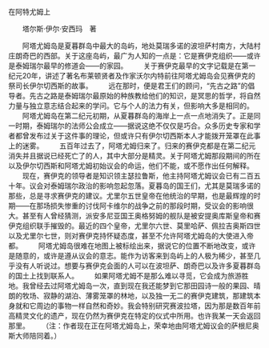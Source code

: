 在阿特尤姆上

　　塔尔斯·伊尔·安西玛　著

　　阿塔尤姆岛是夏暮群岛中最大的岛屿，地处莫瑞多诺的波坦萨村南方，大陆村庄朗奇巴的西部。关于这座岛屿，最广为人知的一点是：它是赛伊克组织——或许是泰姆瑞尔最早的修道会——的家园。
　　关于赛伊克最早的文字记载是在第一纪元20年，讲述了著名布莱顿贤者及作家沃尔内特前往阿塔尤姆岛会见赛伊克的祭司长伊尔切西斯的故事。
　　远在那时，便是君王们的顾问，“先古之路”的倡导者。先古之路是泰姆瑞尔最原始的种族教给他们的知识，是冥思的哲学，将自然力量与独立意志结合起来的学问。它与个人的法力有关，但影响大多是相同的。
　　阿塔尤姆岛在第二纪元初期，从夏暮群岛的海岸上一点一点地消失了。正是同一时期，泰姆瑞尔的法师公会成立——据说这绝不仅仅是巧合。众多历史专家和学者都曾发布过关于这件事的理论，但或许只有伊尔切西斯本人才能拨开笼罩在此事上的迷雾。
　　五百年过去了，阿塔尤姆归来了。归来的赛伊克都是在第二纪元消失并且据说已经死亡了的人，其中大部分是精灵。关于阿塔尤姆那段期间的所在以及伊尔切西斯和阿塔尤姆初始议会的命运，他们不能，或不愿作出任何解释。
　　现在，赛伊克的领导者是知识领主瑟拉鲁斯，他主持阿塔尤姆议会已有二百五十年。议会对泰姆瑞尔政治的影响忽起忽落。夏暮岛的国王们，尤其是莫瑞多诺的那些，总是寻求赛伊克的建议。尤里尔五世皇帝在他统治的早期，也是最辉煌的时期——在那场损失惨重的讨伐阿卡维尔的战争之前的那段时期，受议会的影响很大。甚至有人曾经猜测，派安多尼亚国王奥格努姆的舰队是被安提奥库斯皇帝和赛伊克组织联手摧毁的。最近的四个皇帝，尤里尔六世、莫里哈萨、佩拉吉奥斯四世以及尤里尔七世，则对赛伊克持怀疑态度，甚至不允许阿塔尤姆岛的大使进入帝都。
　　阿塔尤姆岛很难在地图上被标绘出来，据说它的位置不断地改变，或许是随意的，或许是遵从议会的意志。能作为访客来到岛屿上的人极为稀少，甚至几乎没有人听说过。想要与赛伊克会面的人可以在波坦萨、朗奇巴以及许多夏暮群岛的国土上找到联系人。
　　如果阿塔尤姆不是那么难以寻觅，它会成为旅游胜地。我曾经去过阿塔尤姆岛一次，直到现在我还能梦到它那田园诗一般的果园、晴朗的牧场、寂静的湖泊、薄雾笼罩的林地，以及独一无二的赛伊克建筑，那建筑本身就和它周边的事物一样自然和奇妙。我会特别研究赛波拉塔，因为那是数百年前高精灵文化的遗产，现在仍然为赛伊克在特定的仪式中所用。也许我某一天会返回那里。
　　（注：作者现在正在阿塔尤姆岛上，荣幸地由阿塔尤姆议会的萨根尼奥斯大师陪同着。）
